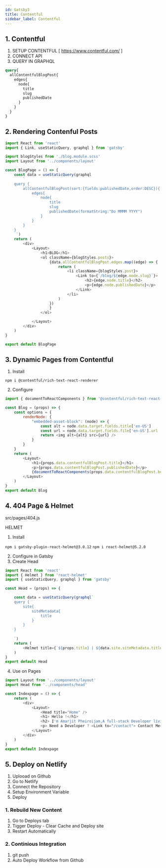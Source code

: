 ```yaml
---
id: Gatsby3
title: Contentful
sidebar_label: Contentful
---
```


## 1. Contentful
1. SETUP 
CONTENTFUL [ https://www.contentful.com/ ]
2. CONNECT API
3. QUERY IN GRAPHQL

``` graphql
query{
  allContentfulBlogPost{
    edges{
      node{
        title
        slug
        publishedDate
      }
    }
  }
}
```

## 2. Rendering Contenful Posts

``` javascript
import React from 'react'
import { Link, useStaticQuery, graphql } from 'gatsby'

import blogStyles from './blog.module.scss'
import Layout from '../components/layout'

const BlogPage = () => {
    const data = useStaticQuery(graphql
        `
    query {
        allContentfulBlogPost(sort:{fields:publishedDate,order:DESC}){
            edges{
                node{
                    title
                    slug
                    publishedDate(formatString:"Do MMMM YYYY")
                }
            }
        }
    }
     `)
    return (
        <div>
            <Layout>
                <h1>BLOG</h1>
                <ol className={blogStyles.posts}>
                    {data.allContentfulBlogPost.edges.map((edge) => {
                        return (
                            <li className={blogStyles.post}>
                                <Link to={`/blog/${edge.node.slug}`}>
                                    <h2>{edge.node.title}</h2>
                                    <p>{edge.node.publishedDate}</p>
                                </Link>
                            </li>
                        )
                    })
                    }
                </ol>

            </Layout>
        </div>
    )
}

export default BlogPage
```
## 3. Dynamic Pages from Contentful

1. Install 

`npm i @contentful/rich-text-react-renderer`

2. Configure

``` javascript
import { documentToReactComponents } from '@contentful/rich-text-react-renderer'

const Blog = (props) => {
    const options = {
        renderNode: {
            "embedded-asset-block": (node) => {
                const alt = node.data.target.fields.title['en-US']
                const url = node.data.target.fields.file['en-US'].url
                return <img alt={alt} src={url} />
            }
        }
    }
    return (
        <Layout>
            <h1>{props.data.contentfulBlogPost.title}</h1>
            <p>{props.data.contentfulBlogPost.publishedDate}</p>
            {documentToReactComponents(props.data.contentfulBlogPost.body.json, options)}
        </Layout>
    )
}
export default Blog
```

## 4. 404 Page & Helmet 

src/pages/404.js

HELMET
1. Install 

`npm i gatsby-plugin-react-helmet@3.0.12`
`npm i react-helmet@5.2.0`

2. Configure in Gatsby
3. Create Head

``` javascript
import React from 'react'
import { Helmet } from 'react-helmet'
import { useStaticQuery, graphql } from 'gatsby'

const Head = (props) => {

    const data = useStaticQuery(graphql`
    query {
        site{
            siteMetadata{
                title
            }
        }
    }
    
    `)
    return (
        <Helmet title={`${props.title} | ${data.site.siteMetadata.title}`} />
    )
}
export default Head
```
4. Use on Pages

``` javascript
import Layout from '../components/layout'
import Head from '../components/head'

const Indexpage = () => {
    return (
        <div>
            <Layout>
                <Head title="Home" />
                <h1> Hello !</h1>
                <h2> I'm Amarjit Pheiroijam,A full-stack Developer living in Beautiful Bangalore.</h2>
                <p> Need a Developer ? <Link to="/contact"> Contact Me</Link> </p>
            </Layout>
        </div>
    )
}
export default Indexpage
```

## 5. Deploy on Netlify

1. Uplooad on Github
2. Go to Netlify
3. Connect the Repository
4. Setup Environment Variable
5. Deploy

### 1. Rebuild New Content
1. Go to Deploys tab
2. Tigger Deploy - Clear Cache and Deploy site
3. Restart Automatically

### 2. Continious Integration
1. git push
2. Auto Deploy Workflow from Github